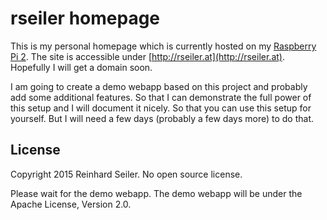 # rseiler homepage

This is my personal homepage which is currently hosted on my [Raspberry Pi 2](http://www.raspberrypi.org/raspberry-pi-2-on-sale/).
The site is accessible under [http://rseiler.at](http://rseiler.at). Hopefully I will get a domain soon.

I am going to create a demo webapp based on this project and probably add some additional features. So that I can
demonstrate the full power of this setup and I will document it nicely. So that you can use this setup for yourself.
But I will need a few days (probably a few days more) to do that.


## License

Copyright 2015 Reinhard Seiler. No open source license.

Please wait for the demo webapp. The demo webapp will be under the Apache License, Version 2.0.
